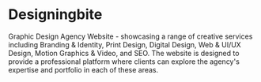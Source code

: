 # Designingbite
Graphic Design Agency Website - showcasing a range of creative services including Branding &amp; Identity, Print Design, Digital Design, Web &amp; UI/UX Design, Motion Graphics &amp; Video, and SEO. The website is designed to provide a professional platform where clients can explore the agency's expertise and portfolio in each of these areas.

